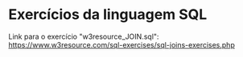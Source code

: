 # Exercícios da linguagem SQL
Link para o exercício "w3resource_JOIN.sql": https://www.w3resource.com/sql-exercises/sql-joins-exercises.php
